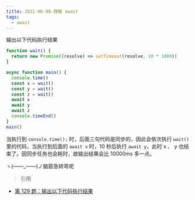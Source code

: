 ```yaml
---
title: 2021-06-08-理解 await
tags:
  - await
---
```


输出以下代码执行结果

<!-- more -->

```javascript
function wait() {
  return new Promise((resolve) => setTimeout(resolve, 10 * 1000))
}

async function main() {
  console.time()
  const x = wait()
  const y = wait()
  const z = wait()
  await x
  await y
  await z
  console.timeEnd()
}
main()
```

当执行到 `console.time();` 时，后面三句代码是同步的，因此会依次执行 `wait()` 里的代码，当执行到后面的 `await x` 时，10 秒后执行 `await y`，此时 x 、 y 也结束了。因同步任务也会耗时，故输出结果会比 10000ms 多一点。

ヽ(——_——)ノ脑筋急转弯呢

> 引用

- [第 129 题：输出以下代码执行结果](https://github.com/Advanced-Frontend/Daily-Interview-Question/issues/251)
